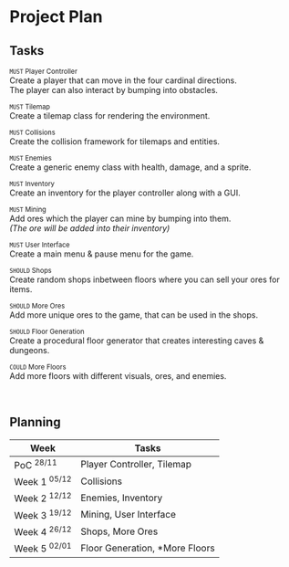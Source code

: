 # Project Plan

## Tasks

<sub><code>MUST</code> Player Controller</sub><br>
Create a player that can move in the four cardinal directions.<br>
The player can also interact by bumping into obstacles.

<sub><code>MUST</code> Tilemap</sub><br>
Create a tilemap class for rendering the environment.

<sub><code>MUST</code> Collisions</sub><br>
Create the collision framework for tilemaps and entities.

<sub><code>MUST</code> Enemies</sub><br>
Create a generic enemy class with health, damage, and a sprite.

<sub><code>MUST</code> Inventory</sub><br>
Create an inventory for the player controller along with a GUI.

<sub><code>MUST</code> Mining</sub><br>
Add ores which the player can mine by bumping into them.<br>
*(The ore will be added into their inventory)*

<sub><code>MUST</code> User Interface</sub><br>
Create a main menu & pause menu for the game.

<sub><code>SHOULD</code> Shops</sub><br>
Create random shops inbetween floors where you can sell your ores for items.

<sub><code>SHOULD</code> More Ores</sub><br>
Add more unique ores to the game, that can be used in the shops.

<sub><code>SHOULD</code> Floor Generation</sub><br>
Create a procedural floor generator that creates interesting caves & dungeons.

<sub><code>COULD</code> More Floors</sub><br>
Add more floors with different visuals, ores, and enemies.

<br>

## Planning

| Week                         | Tasks                                 |
| ---------------------------- | ------------------------------------- |
| PoC    <sup>28/11</sup>      | Player Controller, Tilemap            |
| Week 1 <sup>05/12</sup>      | Collisions                            |
| Week 2 <sup>12/12</sup>      | Enemies, Inventory                    |
| Week 3 <sup>19/12</sup>      | Mining, User Interface                |
| Week 4 <sup>26/12</sup>      | Shops, More Ores                      |
| Week 5 <sup>02/01</sup>      | Floor Generation, *More Floors        |